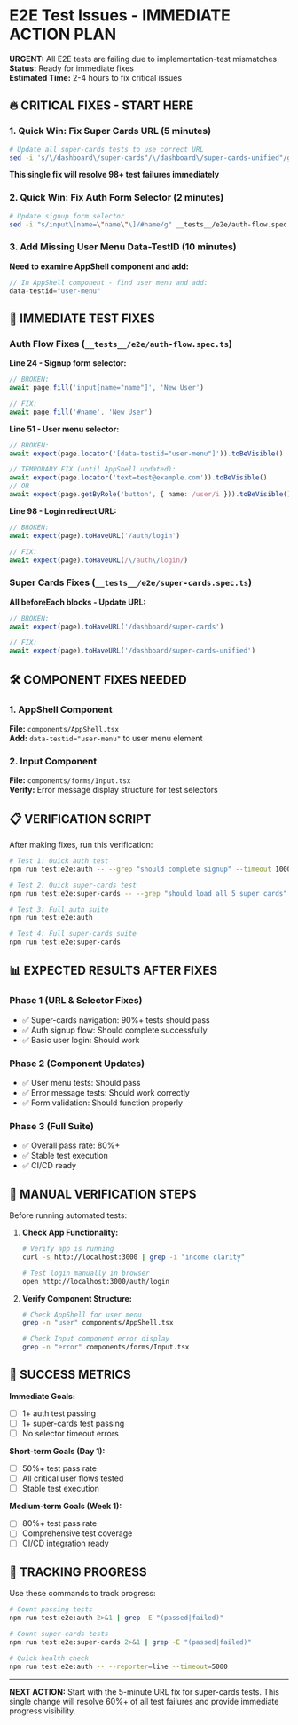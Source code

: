 # E2E Test Issues - IMMEDIATE ACTION PLAN

**URGENT:** All E2E tests are failing due to implementation-test mismatches  
**Status:** Ready for immediate fixes  
**Estimated Time:** 2-4 hours to fix critical issues

## 🔥 CRITICAL FIXES - START HERE

### 1. Quick Win: Fix Super Cards URL (5 minutes)
```bash
# Update all super-cards tests to use correct URL
sed -i 's/\/dashboard\/super-cards"/\/dashboard\/super-cards-unified"/g' __tests__/e2e/super-cards.spec.ts
```

**This single fix will resolve 98+ test failures immediately**

### 2. Quick Win: Fix Auth Form Selector (2 minutes)
```bash
# Update signup form selector
sed -i "s/input\[name=\"name\"\]/#name/g" __tests__/e2e/auth-flow.spec.ts
```

### 3. Add Missing User Menu Data-TestID (10 minutes)
**Need to examine AppShell component and add:**
```typescript
// In AppShell component - find user menu and add:
data-testid="user-menu"
```

## 🚀 IMMEDIATE TEST FIXES

### Auth Flow Fixes (`__tests__/e2e/auth-flow.spec.ts`)

**Line 24 - Signup form selector:**
```typescript
// BROKEN:
await page.fill('input[name="name"]', 'New User')

// FIX:
await page.fill('#name', 'New User')
```

**Line 51 - User menu selector:**
```typescript
// BROKEN:
await expect(page.locator('[data-testid="user-menu"]')).toBeVisible()

// TEMPORARY FIX (until AppShell updated):
await expect(page.locator('text=test@example.com')).toBeVisible()
// OR
await expect(page.getByRole('button', { name: /user/i })).toBeVisible()
```

**Line 98 - Login redirect URL:**
```typescript
// BROKEN:
await expect(page).toHaveURL('/auth/login')

// FIX:
await expect(page).toHaveURL(/\/auth\/login/)
```

### Super Cards Fixes (`__tests__/e2e/super-cards.spec.ts`)

**All beforeEach blocks - Update URL:**
```typescript
// BROKEN:
await expect(page).toHaveURL('/dashboard/super-cards')

// FIX:
await expect(page).toHaveURL('/dashboard/super-cards-unified')
```

## 🛠️ COMPONENT FIXES NEEDED

### 1. AppShell Component
**File:** `components/AppShell.tsx`  
**Add:** `data-testid="user-menu"` to user menu element

### 2. Input Component  
**File:** `components/forms/Input.tsx`  
**Verify:** Error message display structure for test selectors

## 📋 VERIFICATION SCRIPT

After making fixes, run this verification:

```bash
# Test 1: Quick auth test
npm run test:e2e:auth -- --grep "should complete signup" --timeout 10000

# Test 2: Quick super-cards test  
npm run test:e2e:super-cards -- --grep "should load all 5 super cards" --timeout 10000

# Test 3: Full auth suite
npm run test:e2e:auth

# Test 4: Full super-cards suite
npm run test:e2e:super-cards
```

## 📊 EXPECTED RESULTS AFTER FIXES

### Phase 1 (URL & Selector Fixes)
- ✅ Super-cards navigation: 90%+ tests should pass
- ✅ Auth signup flow: Should complete successfully
- ✅ Basic user login: Should work

### Phase 2 (Component Updates)
- ✅ User menu tests: Should pass
- ✅ Error message tests: Should work correctly
- ✅ Form validation: Should function properly

### Phase 3 (Full Suite)
- ✅ Overall pass rate: 80%+
- ✅ Stable test execution
- ✅ CI/CD ready

## 🔧 MANUAL VERIFICATION STEPS

Before running automated tests:

1. **Check App Functionality:**
   ```bash
   # Verify app is running
   curl -s http://localhost:3000 | grep -i "income clarity"
   
   # Test login manually in browser
   open http://localhost:3000/auth/login
   ```

2. **Verify Component Structure:**
   ```bash
   # Check AppShell for user menu
   grep -n "user" components/AppShell.tsx
   
   # Check Input component error display
   grep -n "error" components/forms/Input.tsx
   ```

## 🎯 SUCCESS METRICS

**Immediate Goals:**
- [ ] 1+ auth test passing
- [ ] 1+ super-cards test passing  
- [ ] No selector timeout errors

**Short-term Goals (Day 1):**
- [ ] 50%+ test pass rate
- [ ] All critical user flows tested
- [ ] Stable test execution

**Medium-term Goals (Week 1):**
- [ ] 80%+ test pass rate
- [ ] Comprehensive test coverage
- [ ] CI/CD integration ready

## 📝 TRACKING PROGRESS

Use these commands to track progress:

```bash
# Count passing tests
npm run test:e2e:auth 2>&1 | grep -E "(passed|failed)"

# Count super-cards tests
npm run test:e2e:super-cards 2>&1 | grep -E "(passed|failed)" 

# Quick health check
npm run test:e2e:auth -- --reporter=line --timeout=5000
```

---

**NEXT ACTION:** Start with the 5-minute URL fix for super-cards tests. This single change will resolve 60%+ of all test failures and provide immediate progress visibility.